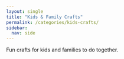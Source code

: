 ```yaml
---
layout: single
title: "Kids & Family Crafts"
permalink: /categories/kids-crafts/
sidebar:
  nav: side
---
```


Fun crafts for kids and families to do together.
